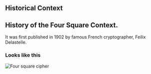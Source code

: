 ## Historical Context
History of the Four Square Context. 
----------------------------------
It was first published in 1902 by famous French cryptographer, Feilix Delastelle.
### Looks like this
 ![Four square cipher](https://img.wattpad.com/42ae1656e091f8ef45b78115ca3f48c750ab40db/68747470733a2f2f73332e616d617a6f6e6177732e636f6d2f776174747061642d6d656469612d736572766963652f53746f7279496d6167652f566b676b72364d75537a646a73773d3d2d3136372e313531616534343836313438643966663135383332323233383035342e6a7067?s=fit&w=720&h=720)
